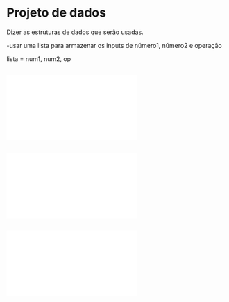 # Projeto de dados

Dizer as estruturas de dados que serão usadas.

-usar uma lista para armazenar os inputs de número1, número2 e operação

lista = num1, num2, op

## ![Projeto Conceitual](projConceitual.md)
## ![Projeto Lógico](projLogico.md)
## ![Projeto Físico](projFisico.md)